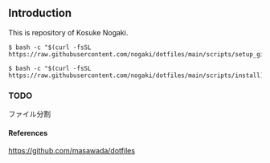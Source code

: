 ## Introduction
This is repository of Kosuke Nogaki.

```shell-session
$ bash -c "$(curl -fsSL https://raw.githubusercontent.com/nogaki/dotfiles/main/scripts/setup_github)"
```

```
$ bash -c "$(curl -fsSL https://raw.githubusercontent.com/nogaki/dotfiles/main/scripts/install)"
```

### TODO
ファイル分割

#### References
https://github.com/masawada/dotfiles
